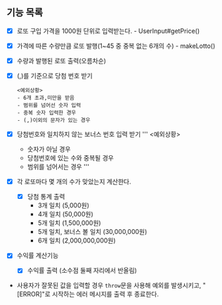 ## 기능 목록
- [x] 로또 구입 가격을 1000원 단위로 입력받는다. - UserInput#getPrice()

- [x] 가격에 따른 수량만큼 로또 발행(1~45 중 중복 없는 6개의 수) - makeLotto()

- [x] 수량과 발행된 로또 출력(오름차순)

- [x] (,)를 기준으로 당첨 번호 받기
    ```
    <예외상황>
    - 6개 초과,미만을 받음
    - 범위를 넘어선 숫자 입력
    - 중복 숫자 입력한 경우
    - (,)이외의 문자가 있는 경우
    ```
- [x] 당첨번호와 일치하지 않는 보너스 번호 입력 받기
    '''
    <예외상황>
    - 숫자가 아닐 경우
    - 당첨번호에 있는 수와 중복될 경우
    - 범위를 넘어서는 경우
    '''

- [x] 각 로또마다 몇 개의 수가 맞았는지 계산한다.
    - [x] 당첨 통계 출력
        - 3개 일치 (5,000원)
        - 4개 일치 (50,000원)
        - 5개 일치 (1,500,000원)
        - 5개 일치, 보너스 볼 일치 (30,000,000원)
        - 6개 일치 (2,000,000,000원)

- [x] 수익률 계산기능
    - [x] 수익률 출력 (소수점 둘째 자리에서 반올림)


- 사용자가 잘못된 값을 입력할 경우 `throw`문을 사용해 예외를 발생시키고, "[ERROR]"로 시작하는 에러 메시지를 출력 후 종료한다.
